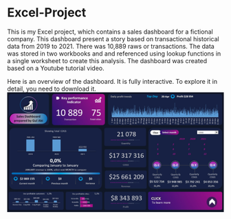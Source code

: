 # Excel-Project
This is my Excel project, which contains a sales dashboard for a fictional company. This dashboard present a story based on transactional historical data from 2019 to 2021. There was 10,889 raws or transactions. The data was stored in two workbooks and and referenced using lookup functions in a single worksheet to create this analysis. The dashboard was created based on a Youtube tutorial video. 

Here is an overview of the dashboard. It is fully interactive. To explore it in detail, you need to download it.
![The dashboard preview](Excel_photo.jpg)
